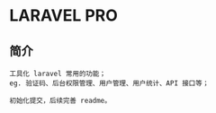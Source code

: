 # LARAVEL PRO

## 简介
```angular2html
工具化 laravel 常用的功能；
eg. 验证码、后台权限管理、用户管理、用户统计、API 接口等；

初始化提交，后续完善 readme。
```